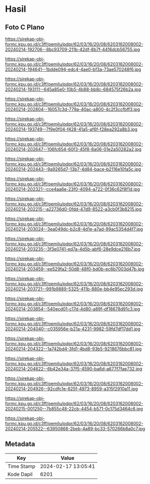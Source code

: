 # Hasil

## Foto C Plano

https://sirekap-obj-formc.kpu.go.id/c3ff/pemilu/pdpr/62/03/16/20/08/6203162008002-20240214-192706--8bc93709-211b-42df-8b7f-4416dcb56755.jpg

https://sirekap-obj-formc.kpu.go.id/c3ff/pemilu/pdpr/62/03/16/20/08/6203162008002-20240214-194641--1bdde094-edc4-4ae0-bf3a-73ae570248f6.jpg

https://sirekap-obj-formc.kpu.go.id/c3ff/pemilu/pdpr/62/03/16/20/08/6203162008002-20240214-193111--645a85e0-10b5-4b88-bb8c-684575f26b2a.jpg

https://sirekap-obj-formc.kpu.go.id/c3ff/pemilu/pdpr/62/03/16/20/08/6203162008002-20240214-202804--16057c3d-779a-40ac-a800-4c2f3ccfbff3.jpg

https://sirekap-obj-formc.kpu.go.id/c3ff/pemilu/pdpr/62/03/16/20/08/6203162008002-20240214-193749--7f9e0f04-f428-41a5-af6f-f28ea292a8b3.jpg

https://sirekap-obj-formc.kpu.go.id/c3ff/pemilu/pdpr/62/03/16/20/08/6203162008002-20240214-202647--106fc654-60f3-45f8-8a06-01e2a50282a2.jpg

https://sirekap-obj-formc.kpu.go.id/c3ff/pemilu/pdpr/62/03/16/20/08/6203162008002-20240214-202443--9a9265d7-13b7-4d84-bace-b2116e10fa5c.jpg

https://sirekap-obj-formc.kpu.go.id/c3ff/pemilu/pdpr/62/03/16/20/08/6203162008002-20240214-202321--cce4aa6e-23f0-4094-a722-0f36c62f8f1d.jpg

https://sirekap-obj-formc.kpu.go.id/c3ff/pemilu/pdpr/62/03/16/20/08/6203162008002-20240214-202215--a22736d0-0fdd-47d9-8522-a3cb0f3b8215.jpg

https://sirekap-obj-formc.kpu.go.id/c3ff/pemilu/pdpr/62/03/16/20/08/6203162008002-20240214-203024--3ea049dc-b2c8-4d1e-a7ad-99ac5354d4f7.jpg

https://sirekap-obj-formc.kpu.go.id/c3ff/pemilu/pdpr/62/03/16/20/08/6203162008002-20240214-203235--3f3e0741-ed7a-4d5b-abf6-28e9dce216b7.jpg

https://sirekap-obj-formc.kpu.go.id/c3ff/pemilu/pdpr/62/03/16/20/08/6203162008002-20240214-203459--ee529fa2-50d8-48f0-bd0b-ec6b7003d47b.jpg

https://sirekap-obj-formc.kpu.go.id/c3ff/pemilu/pdpr/62/03/16/20/08/6203162008002-20240214-203721--991b9889-5325-411b-880e-bb4e95ec293d.jpg

https://sirekap-obj-formc.kpu.go.id/c3ff/pemilu/pdpr/62/03/16/20/08/6203162008002-20240214-203854--540ecd01-c17d-4d80-a89f-df18678d91c3.jpg

https://sirekap-obj-formc.kpu.go.id/c3ff/pemilu/pdpr/62/03/16/20/08/6203162008002-20240214-204040--c035956e-b21a-4231-9982-59fd7df17dd1.jpg

https://sirekap-obj-formc.kpu.go.id/c3ff/pemilu/pdpr/62/03/16/20/08/6203162008002-20240214-204322--1a742bd4-3fd1-4bd8-93b5-9218676bbc81.jpg

https://sirekap-obj-formc.kpu.go.id/c3ff/pemilu/pdpr/62/03/16/20/08/6203162008002-20240214-204622--6b42e34a-37f5-4590-ba6d-a677f7fae732.jpg

https://sirekap-obj-formc.kpu.go.id/c3ff/pemilu/pdpr/62/03/16/20/08/6203162008002-20240214-204926--92cdfc1e-625f-4973-8959-a315f2910a11.jpg

https://sirekap-obj-formc.kpu.go.id/c3ff/pemilu/pdpr/62/03/16/20/08/6203162008002-20240215-001250--7b855c48-22cb-4454-b571-0c175d3464c6.jpg

https://sirekap-obj-formc.kpu.go.id/c3ff/pemilu/pdpr/62/03/16/20/08/6203162008002-20240214-205522--63950866-2beb-4a89-bc33-570266b8a0c7.jpg


## Metadata

| Key        | Value               |
| ---------- | ------------------- |
| Time Stamp | 2024-02-17 13:05:41 |
| Kode Dapil | 6201                |



